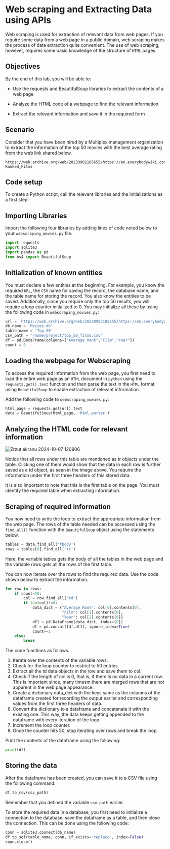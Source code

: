# Web scraping and Extracting Data using APIs
Web scraping is used for extraction of relevant data from web pages. If you require some data from a web page in a public domain, web scraping makes the process of data extraction quite convenient. The use of web scraping, however, requires some basic knowledge of the structure of ```HTML``` pages.

## Objectives
By the end of this lab, you will be able to:

  * Use the requests and BeautifulSoup libraries to extract the contents of a web page

  * Analyze the HTML code of a webpage to find the relevant information

  * Extract the relevant information and save it in the required form

## Scenario
Consider that you have been hired by a Multiplex management organization to extract the information of the top 50 movies with the best average rating from the web link shared below.
```
https://web.archive.org/web/20230902185655/https://en.everybodywiki.com/100_Most_Highly-Ranked_Films
```

## Code setup
To create a Python script, call the relevant libraries and the initializations as a first step.

## Importing Libraries
Import the following four libraries by adding lines of code noted below to your ```webscraping_movies.py```  file.
```Python
import requests
import sqlite3
import pandas as pd
from bs4 import BeautifulSoup
```

## Initialization of known entities
You must declare a few entities at the beginning. For example, you know the required ```URL```, the ```CSV```  name for saving the record, the database name, and the table name for storing the record. You also know the entities to be saved. Additionally, since you require only the top 50 results, you will require a loop counter initialized to 0. You may initialize all these by using the following code in ```webscraping_movies.py```:
```Python
url = 'https://web.archive.org/web/20230902185655/https://en.everybodywiki.com/100_Most_Highly-Ranked_Films'
db_name = 'Movies.db'
table_name = 'Top_50'
csv_path = '/home/project/top_50_films.csv'
df = pd.DataFrame(columns=["Average Rank","Film","Year"])
count = 0
```

## Loading the webpage for Webscraping
To access the required information from the web page, you first need to load the entire web page as an ```HTML```  document in ```python```  using the ```requests.get().text```  function and then parse the text in the ```HTML```  format using ```BeautifulSoup```  to enable extraction of relevant information.

Add the following code to ```webscraping_movies.py```:
```Python
html_page = requests.get(url).text
data = BeautifulSoup(html_page, 'html.parser')
```

## Analyzing the HTML code for relevant information

![Zrzut ekranu 2024-10-07 120906](https://github.com/user-attachments/assets/f4a03faa-564b-4391-84ad-1cb81e664c71)

Notice that all rows under this table are mentioned as tr objects under the table. Clicking one of them would show that the data in each row is further saved as a td object, as seen in the image above. You require the information under the first three headers of this stored data.

It is also important to note that this is the first table on the page. You must identify the required table when extracting information.

## Scraping of required information
You now need to write the loop to extract the appropriate information from the web page. The rows of the table needed can be accessed using the ```find_all()```  function with the ```BeautifulSoup```  object using the statements below.
```Python
tables = data.find_all('tbody')
rows = tables[0].find_all('tr')
```

Here, the variable tables gets the body of all the tables in the web page and the variable rows gets all the rows of the first table.

You can now iterate over the rows to find the required data. Use the code shown below to extract the information.
```Python
for row in rows:
    if count<50:
        col = row.find_all('td')
        if len(col)!=0:
            data_dict = {"Average Rank": col[0].contents[0],
                         "Film": col[1].contents[0],
                         "Year": col[2].contents[0]}
            df1 = pd.DataFrame(data_dict, index=[0])
            df = pd.concat([df,df1], ignore_index=True)
            count+=1
    else:
        break
```

The code functions as follows.

  1. Iterate over the contents of the variable rows.
  2. Check for the loop counter to restrict to 50 entries.
  3. Extract all the td data objects in the row and save them to col.
  4. Check if the length of col is 0, that is, if there is no data in a current row. This is important since, many timesm there are merged rows that are not apparent in the web page appearance.
  5. Create a dictionary data_dict with the keys same as the columns of the dataframe created for recording the output earlier and corresponding values from the first three headers of data.
  6. Convert the dictionary to a dataframe and concatenate it with the existing one. This way, the data keeps getting appended to the dataframe with every iteration of the loop.
  7. Increment the loop counter.
  8. Once the counter hits 50, stop iterating over rows and break the loop.

Print the contents of the dataframe using the following:
```Python
print(df)
```

## Storing the data
After the dataframe has been created, you can save it to a CSV file using the following command:
```Python
df.to_csv(csv_path)
```

Remember that you defined the variable ```csv_path```  earlier.

To store the required data in a database, you first need to initialize a connection to the database, save the dataframe as a table, and then close the connection. This can be done using the following code:
```Python
conn = sqlite3.connect(db_name)
df.to_sql(table_name, conn, if_exists='replace', index=False)
conn.close()
```
